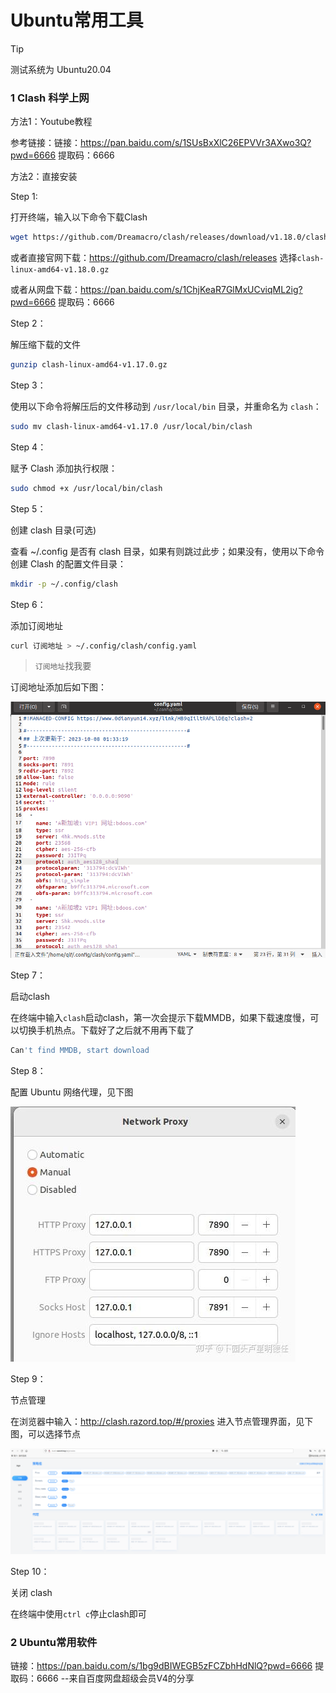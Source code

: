 # Ubuntu常用工具
> [!Tip]
> 测试系统为 Ubuntu20.04

### 1  Clash 科学上网

方法1：Youtube教程

参考链接：链接：https://pan.baidu.com/s/1SUsBxXlC26EPVVr3AXwo3Q?pwd=6666 提取码：6666 



方法2：直接安装

Step 1:

打开终端，输入以下命令下载Clash

```bash
wget https://github.com/Dreamacro/clash/releases/download/v1.18.0/clash-linux-amd64-v1.18.0.gz
```

或者直接官网下载：https://github.com/Dreamacro/clash/releases 选择`clash-linux-amd64-v1.18.0.gz`

或者从网盘下载：https://pan.baidu.com/s/1ChjKeaR7GlMxUCviqML2ig?pwd=6666 提取码：6666 


Step 2：

解压缩下载的文件

```bash
gunzip clash-linux-amd64-v1.17.0.gz
```



Step 3：

使用以下命令将解压后的文件移动到 `/usr/local/bin` 目录，并重命名为 `clash`：

```bash
sudo mv clash-linux-amd64-v1.17.0 /usr/local/bin/clash
```



Step 4：

赋予 Clash 添加执行权限：

```bash
sudo chmod +x /usr/local/bin/clash
```



Step 5：

创建 clash 目录(可选)

查看 ~/.config 是否有 clash 目录，如果有则跳过此步；如果没有，使用以下命令创建 Clash 的配置文件目录：

```bash
mkdir -p ~/.config/clash
```



Step 6：

添加订阅地址

```bash
curl 订阅地址 > ~/.config/clash/config.yaml
```

> `订阅地址`找我要

订阅地址添加后如下图：

![](./images/Ubuntu/1.png)



Step 7：

启动clash

在终端中输入`clash`启动clash，第一次会提示下载MMDB，如果下载速度慢，可以切换手机热点。下载好了之后就不用再下载了

```bash
Can't find MMDB, start download
```





Step 8：

配置 Ubuntu 网络代理，见下图

![](./images/Ubuntu/2.jpg)



Step 9：

节点管理

在浏览器中输入：http://clash.razord.top/#/proxies 进入节点管理界面，见下图，可以选择节点

![](./images/Ubuntu/3.png)



Step 10：

关闭 clash

在终端中使用`ctrl c`停止clash即可


### 2 Ubuntu常用软件

链接：https://pan.baidu.com/s/1bg9dBIWEGB5zFCZbhHdNlQ?pwd=6666 
提取码：6666 
--来自百度网盘超级会员V4的分享
